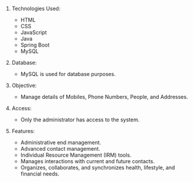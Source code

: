 1. Technologies Used:
   - HTML
   - CSS
   - JavaScript
   - Java
   - Spring Boot
   - MySQL

2. Database:
   - MySQL is used for database purposes.

3. Objective:
   - Manage details of Mobiles, Phone Numbers, People, and Addresses.

4. Access:
   - Only the administrator has access to the system.

5. Features:
   - Administrative end management.
   - Advanced contact management.
   - Individual Resource Management (IRM) tools.
   - Manages interactions with current and future contacts.
   - Organizes, collaborates, and synchronizes health, lifestyle, and financial needs.
